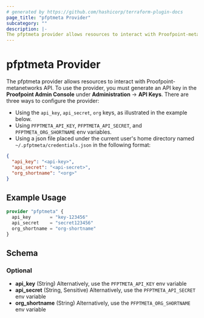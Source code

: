 ```yaml
---
# generated by https://github.com/hashicorp/terraform-plugin-docs
page_title: "pfptmeta Provider"
subcategory: ""
description: |-
The pfptmeta provider allows resources to interact with Proofpoint-metanetworks API.
---
```


# pfptmeta Provider
The pfptmeta provider allows resources to interact with Proofpoint-metanetworks API.
To use the provider, you must generate an API key in the **Proofpoint Admin Console** under **Administration** -> **API Keys**.
There are three ways to configure the provider:
- Using the `api_key`, `api_secret`, `org` keys, as illustrated in the example below.
- Using `PFPTMETA_API_KEY`, `PFPTMETA_API_SECRET`, and `PFPTMETA_ORG_SHORTNAME` env variables.
- Using a json file placed under the current user's home directory named `~/.pfptmeta/credentials.json` in the following format:

```json
{
  "api_key": "<api-key>",
  "api_secret": "<api-secret>",
  "org_shortname": "<org>"
}

```



## Example Usage

```terraform
provider "pfptmeta" {
  api_key       = "key-123456"
  api_secret    = "secret123456"
  org_shortname = "org-shortname"
}
```

<!-- schema generated by tfplugindocs -->
## Schema

### Optional

- **api_key** (String) Alternatively, use the `PFPTMETA_API_KEY` env variable
- **api_secret** (String, Sensitive) Alternatively, use the `PFPTMETA_API_SECRET` env variable
- **org_shortname** (String) Alternatively, use the `PFPTMETA_ORG_SHORTNAME` env variable